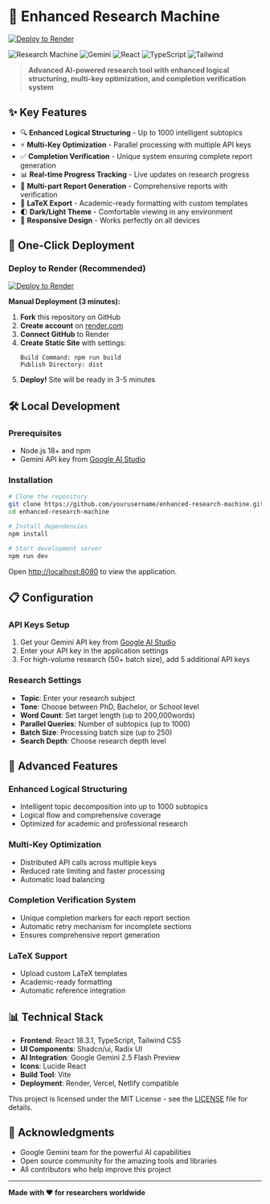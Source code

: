 # 🧠 Enhanced Research Machine

[![Deploy to Render](https://render.com/images/deploy-to-render-button.svg)](https://render.com/deploy?repo=https://github.com/yourusername/enhanced-research-machine)

![Research Machine](https://img.shields.io/badge/Research-Machine-purple)
![Gemini](https://img.shields.io/badge/Powered%20by-Gemini%202.5%20Flash-blue)
![React](https://img.shields.io/badge/React-18.3.1-61DAFB?logo=react)
![TypeScript](https://img.shields.io/badge/TypeScript-5.0-3178C6?logo=typescript)
![Tailwind](https://img.shields.io/badge/Tailwind-CSS-38B2AC?logo=tailwind-css)

> **Advanced AI-powered research tool with enhanced logical structuring, multi-key optimization, and completion verification system**

## ✨ Key Features

- 🔍 **Enhanced Logical Structuring** - Up to 1000 intelligent subtopics
- ⚡ **Multi-Key Optimization** - Parallel processing with multiple API keys
- ✅ **Completion Verification** - Unique system ensuring complete report generation
- 📊 **Real-time Progress Tracking** - Live updates on research progress
- 📝 **Multi-part Report Generation** - Comprehensive reports with verification
- 📄 **LaTeX Export** - Academic-ready formatting with custom templates
- 🌓 **Dark/Light Theme** - Comfortable viewing in any environment
- 📱 **Responsive Design** - Works perfectly on all devices

## 🚀 One-Click Deployment

### Deploy to Render (Recommended)

[![Deploy to Render](https://render.com/images/deploy-to-render-button.svg)](https://render.com/deploy?repo=https://github.com/perricheno/gemini-research)

**Manual Deployment (3 minutes):**

1. **Fork** this repository on GitHub
2. **Create account** on [render.com](https://render.com)
3. **Connect GitHub** to Render
4. **Create Static Site** with settings:
   ```
   Build Command: npm run build
   Publish Directory: dist
   ```
5. **Deploy!** Site will be ready in 3-5 minutes

## 🛠️ Local Development

### Prerequisites

- Node.js 18+ and npm
- Gemini API key from [Google AI Studio](https://makersuite.google.com/app/apikey)

### Installation

```bash
# Clone the repository
git clone https://github.com/yourusername/enhanced-research-machine.git
cd enhanced-research-machine

# Install dependencies
npm install

# Start development server
npm run dev
```

Open [http://localhost:8080](http://localhost:8080) to view the application.

## 📋 Configuration

### API Keys Setup

1. Get your Gemini API key from [Google AI Studio](https://makersuite.google.com/app/apikey)
2. Enter your API key in the application settings
3. For high-volume research (50+ batch size), add 5 additional API keys

### Research Settings

- **Topic**: Enter your research subject
- **Tone**: Choose between PhD, Bachelor, or School level
- **Word Count**: Set target length (up to 200,000words)
- **Parallel Queries**: Number of subtopics (up to 1000)
- **Batch Size**: Processing batch size (up to 250)
- **Search Depth**: Choose research depth level

## 🔧 Advanced Features

### Enhanced Logical Structuring

- Intelligent topic decomposition into up to 1000 subtopics
- Logical flow and comprehensive coverage
- Optimized for academic and professional research

### Multi-Key Optimization

- Distributed API calls across multiple keys
- Reduced rate limiting and faster processing
- Automatic load balancing

### Completion Verification System

- Unique completion markers for each report section
- Automatic retry mechanism for incomplete sections
- Ensures comprehensive report generation

### LaTeX Support

- Upload custom LaTeX templates
- Academic-ready formatting
- Automatic reference integration

## 📊 Technical Stack

- **Frontend**: React 18.3.1, TypeScript, Tailwind CSS
- **UI Components**: Shadcn/ui, Radix UI
- **AI Integration**: Google Gemini 2.5 Flash Preview
- **Icons**: Lucide React
- **Build Tool**: Vite
- **Deployment**: Render, Vercel, Netlify compatible

This project is licensed under the MIT License - see the [LICENSE](LICENSE) file for details.

## 🙏 Acknowledgments

- Google Gemini team for the powerful AI capabilities
- Open source community for the amazing tools and libraries
- All contributors who help improve this project

---

**Made with ❤️ for researchers worldwide**
